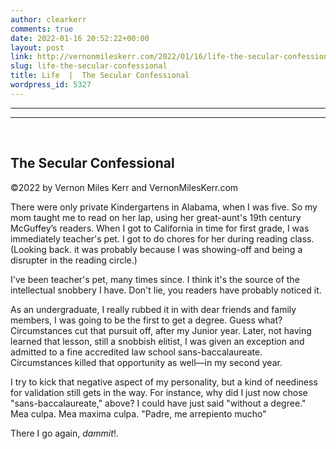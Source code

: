 ```yaml
---
author: clearkerr
comments: true
date: 2022-01-16 20:52:22+00:00
layout: post
link: http://vernonmileskerr.com/2022/01/16/life-the-secular-confessional/
slug: life-the-secular-confessional
title: Life  |  The Secular Confessional
wordpress_id: 5327
---
```


* * *

* * *




 





## The Secular Confessional




©2022 by Vernon Miles Kerr and VernonMilesKerr.com 






There were only private Kindergartens in Alabama, when I was five. So my mom taught me to read on her lap, using her great-aunt's 19th century McGuffey’s readers. When I got to California in time for first grade, I was immediately teacher's pet. I got to do chores for her during reading class. (Looking back. it was probably because I was showing-off and being a disrupter in the reading circle.)







I've been teacher's pet, many times since. I think it's the source of the intellectual snobbery I have. Don't lie, you readers have probably noticed it.







As an undergraduate, I really rubbed it in with dear friends and family members, I was going to be the first to get a degree. Guess what? Circumstances cut that pursuit off, after my Junior year. Later, not having learned that lesson, still a snobbish elitist, I was given an exception and admitted to a fine accredited law school sans-baccalaureate. Circumstances killed that opportunity as well—in my second year.







I try to kick that negative aspect of my personality, but a kind of neediness for validation still gets in the way. For instance, why did I just now chose "sans-baccalaureate," above? I could have just said "without a degree." Mea culpa. Mea maxima culpa. "Padre, me arrepiento mucho"







There I go again, _dammit_!.



